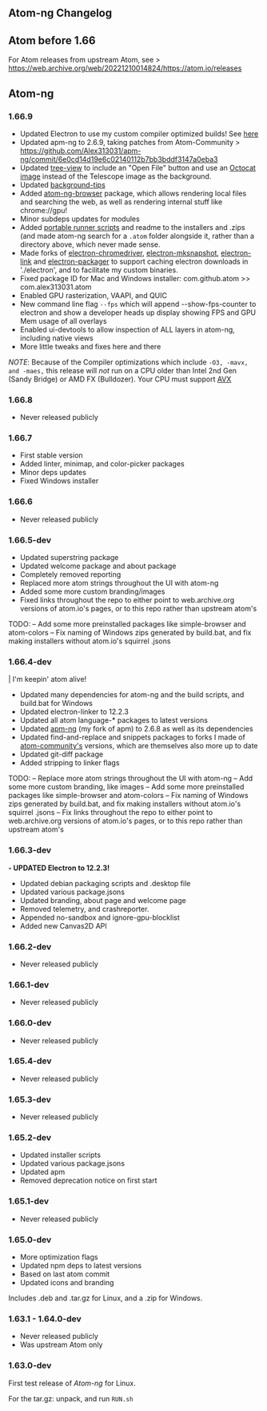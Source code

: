 ## Atom-ng Changelog

## Atom before 1.66
For Atom releases from upstream Atom, see > https://web.archive.org/web/20221210014824/https://atom.io/releases

## Atom-ng

### 1.66.9
 - Updated Electron to use my custom compiler optimized builds! See [here](https://github.com/Alex313031/electron-12.2.3)
 - Updated apm-ng to 2.6.9, taking patches from Atom-Community > https://github.com/Alex313031/apm-ng/commit/6e0cd14d19e6c02140112b7bb3bddf3147a0eba3
 - Updated [tree-view](https://github.com/Alex313031/tree-view-ng) to include an "Open File" button and use an [Octocat image](https://github.com/Alex313031/tree-view-ng/blob/master/assets/Floating_Octocat.svg) instead of the Telescope image as the background.
 - Updated [background-tips](https://github.com/Alex313031/background-tips-ng)
 - Added [atom-ng-browser](https://github.com/Alex313031/atom-ng-browser) package, which allows rendering local files and searching the web, as well as rendering internal stuff like chrome://gpu!
 - Minor subdeps updates for modules
 - Added [portable runner scripts](https://github.com/Alex313031/atom-ng/tree/master/portable) and readme to the installers and .zips (and made atom-ng search for a `.atom` folder alongside it, rather than a directory above, which never made sense.
 - Made forks of [electron-chromedriver](https://github.com/Alex313031/chromedriver-ng), [electron-mksnapshot](https://github.com/Alex313031/mksnapshot-ng), [electron-link](https://github.com/Alex313031/electron-link-ng) and [electron-packager](https://github.com/Alex313031/electron-packager-ng) to support caching electron downloads in './electron', and to facilitate my custom binaries.
 - Fixed package ID for Mac and Windows installer: com.github.atom >> com.alex313031.atom
 - Enabled GPU rasterization, VAAPI, and QUIC
 - New command line flag `--fps` which will append --show-fps-counter to electron and show a developer heads up display showing FPS and GPU Mem usage of all overlays
 - Enabled ui-devtools to allow inspection of ALL layers in atom-ng, including native views
 - More little tweaks and fixes here and there

*NOTE*: Because of the Compiler optimizations which include `-O3, -mavx, and -maes,` this release will *not* run on a CPU older than Intel 2nd Gen (Sandy Bridge) or AMD FX (Bulldozer). Your CPU must support [AVX](https://en.wikipedia.org/wiki/Advanced_Vector_Extensions#CPUs_with_AVX)

### 1.66.8
 - Never released publicly

### 1.66.7
 - First stable version
 - Added linter, minimap, and color-picker packages
 - Minor deps updates
 - Fixed Windows installer

### 1.66.6
 - Never released publicly

### 1.66.5-dev
 - Updated superstring package
 - Updated welcome package and about package
 - Completely removed reporting
 - Replaced more atom strings throughout the UI with atom-ng
 -  Added some more custom branding/images
 - Fixed links throughout the repo to either point to web.archive.org versions of atom.io's pages, or to this repo rather than upstream atom's

TODO:
– Add some more preinstalled packages like simple-browser and atom-colors
– Fix naming of Windows zips generated by build.bat, and fix making installers without atom.io's squirrel .jsons

### 1.66.4-dev
| I'm keepin' atom alive!

 - Updated many dependencies for atom-ng and the build scripts, and build.bat for Windows
 - Updated electron-linker to 12.2.3
 - Updated all atom language-* packages to latest versions
 - Updated [apm-ng](https://github.com/Alex313031/apm-ng) (my fork of apm) to 2.6.8 as well as its dependencies
 - Updated find-and-replace and snippets packages to forks I made of [atom-community's](https://github.com/atom-community) versions, which are themselves also more up to date
 - Updated git-diff package
 - Added stripping to linker flags

TODO: 
 &ndash; Replace more atom strings throughout the UI with atom-ng
 &ndash; Add some more custom branding, like images
 &ndash; Add some more preinstalled packages like simple-browser and atom-colors
 &ndash; Fix naming of Windows zips generated by build.bat, and fix making installers without atom.io's squirrel .jsons
 &ndash; Fix links throughout the repo to either point to web.archive.org versions of atom.io's pages, or to this repo rather than upstream atom's

### 1.66.3-dev
__- UPDATED Electron to 12.2.3!__
 - Updated debian packaging scripts and .desktop file
 - Updated various package.jsons
 - Updated branding, about page and welcome page
 - Removed telemetry, and crashreporter.
 - Appended no-sandbox and ignore-gpu-blocklist
 - Added new Canvas2D API

### 1.66.2-dev
 - Never released publicly

### 1.66.1-dev
 - Never released publicly

### 1.66.0-dev
 - Never released publicly

### 1.65.4-dev
 - Never released publicly

### 1.65.3-dev
 - Never released publicly

### 1.65.2-dev
 - Updated installer scripts
 - Updated various package.jsons
 - Updated apm
 - Removed deprecation notice on first start

### 1.65.1-dev
 - Never released publicly

### 1.65.0-dev
 - More optimization flags
 - Updated npm deps to latest versions
 - Based on last atom commit
 - Updated icons and branding

Includes .deb and .tar.gz for Linux, and a .zip for Windows.

### 1.63.1 - 1.64.0-dev
 - Never released publicly
 - Was upstream Atom only

### 1.63.0-dev
First test release of *Atom-ng* for Linux.

For the tar.gz: unpack, and run `RUN.sh`
